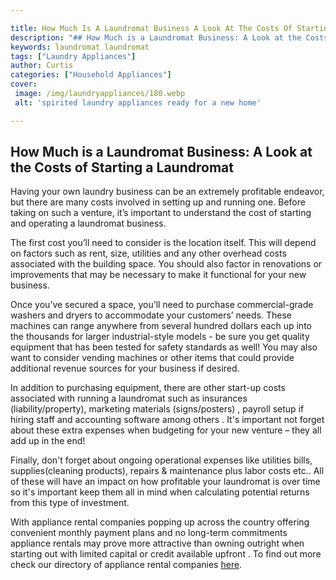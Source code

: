 ```yaml
---

title: How Much Is A Laundromat Business A Look At The Costs Of Starting A Laundromat
description: "## How Much is a Laundromat Business: A Look at the Costs of Starting a Laundromat...get more detail"
keywords: laundromat laundromat
tags: ["Laundry Appliances"]
author: Curtis
categories: ["Household Appliances"]
cover: 
 image: /img/laundryappliances/180.webp
 alt: 'spirited laundry appliances ready for a new home'

---
```


## How Much is a Laundromat Business: A Look at the Costs of Starting a Laundromat 
Having your own laundry business can be an extremely profitable endeavor, but there are many costs involved in setting up and running one. Before taking on such a venture, it’s important to understand the cost of starting and operating a laundromat business. 

The first cost you’ll need to consider is the location itself. This will depend on factors such as rent, size, utilities and any other overhead costs associated with the building space. You should also factor in renovations or improvements that may be necessary to make it functional for your new business. 

Once you’ve secured a space, you’ll need to purchase commercial-grade washers and dryers to accommodate your customers’ needs. These machines can range anywhere from several hundred dollars each up into the thousands for larger industrial-style models - be sure you get quality equipment that has been tested for safety standards as well! You may also want to consider vending machines or other items that could provide additional revenue sources for your business if desired. 

In addition to purchasing equipment, there are other start-up costs associated with running a laundromat such as insurances (liability/property), marketing materials (signs/posters) , payroll setup if hiring staff and accounting software among others . It's important not forget about these extra expenses when budgeting for your new venture – they all add up in the end! 

 Finally, don't forget about ongoing operational expenses like utilities bills, supplies(cleaning products), repairs & maintenance plus labor costs etc.. All of these will have an impact on how profitable your laundromat is over time so it's important keep them all in mind when calculating potential returns from this type of investment. 

 With appliance rental companies popping up across the country offering convenient monthly payment plans and no long-term commitments appliance rentals may prove more attractive than owning outright when starting out with limited capital or credit available upfront . To find out more check our directory of appliance rental companies [here](./pages/appliance-rental).
